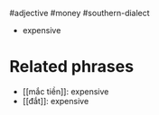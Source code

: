 #adjective #money #southern-dialect 


- expensive


# Related phrases
- [[mắc tiền]]: expensive 
- [[đắt]]: expensive 